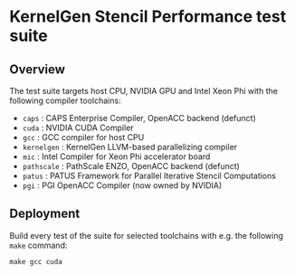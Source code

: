 # KernelGen Stencil Performance test suite

## Overview

The test suite targets host CPU, NVIDIA GPU and Intel Xeon Phi with the following compiler toolchains:

 * `caps` : CAPS Enterprise Compiler, OpenACC backend (defunct)
 * `cuda` : NVIDIA CUDA Compiler
 * `gcc` : GCC compiler for host CPU
 * `kernelgen` : KernelGen LLVM-based parallelizing compiler
 * `mic` : Intel Compiler for Xeon Phi accelerator board
 * `pathscale` : PathScale ENZO, OpenACC backend (defunct)
 * `patus` : PATUS Framework for Parallel Iterative Stencil Computations
 * `pgi` : PGI OpenACC Compiler (now owned by NVIDIA)

## Deployment

Build every test of the suite for selected toolchains with e.g. the following `make` command:

```
make gcc cuda
```

